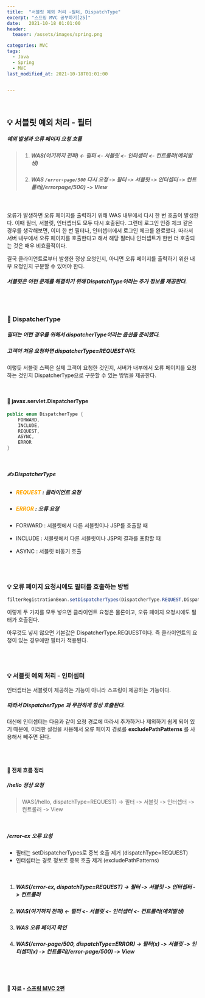 ```yaml
---
title:  "서블릿 예외 처리 -필터, DispatchType"
excerpt: "스프링 MVC 공부하기[25]"
date:   2021-10-18 01:01:00
header:
  teaser: /assets/images/spring.png

categories: MVC
tags:
  - Java
  - Spring
  - MVC
last_modified_at: 2021-10-18T01:01:00


---
```


<br/>

## 💡 서블릿 예외 처리 - 필터

##### 예외 발생과 오류 페이지 요청 흐름

> 1. ##### WAS(여기까지 전파) <- 필터 <- 서블릿 <- 인터셉터 <- 컨트롤러(예외발생)
>
> 2. ##### WAS `/error-page/500` 다시 요청 -> 필터 -> 서블릿 -> 인터셉터 -> 컨트롤러(/errorpage/500) -> View

<br/>

오류가 발생하면 오류 페이지를 출력하기 위해 WAS 내부에서 다시 한 번 호출이 발생한다. 이때 필터, 서블릿, 인터셉터도 모두 다시 호출된다. 그런데 로그인 인증 체크 같은 경우를 생각해보면, 이미 한 번 필터나, 인터셉터에서 로그인 체크를 완료했다. 따라서 서버 내부에서 오류 페이지를 호출한다고 해서 해당 필터나 인터셉트가 한번 더 호출되는 것은 매우 비효율적이다.

결국 클라이언트로부터 발생한 정상 요청인지, 아니면 오류 페이지를 출력하기 위한 내부 요청인지 구분할 수 있어야 한다. 

##### 서블릿은 이런 문제를 해결하기 위해 **DispatchType**이라는 **추가 정보**를 제공한다.

<br/>

<br/>

### 🌌 DispatcherType

##### 필터는 이런 경우를 위해서 dispatcherType이라는 옵션을 준비했다.

##### 고객이 처음 요청하면 dispatcherType=REQUEST이다.

이렇듯 서블릿 스펙은 실제 고객이 요청한 것인지, 서버가 내부에서 오류 페이지를 요청하는 것인지 DispatcherType으로 구분할 수 있는 방법을 제공한다.

<br/>

#### 🔎 javax.servlet.DispatcherType

```java
public enum DispatcherType {
	FORWARD,
	INCLUDE,
	REQUEST,
	ASYNC,
	ERROR
}
```

<br/>

##### ✍ DispatcherType

- ##### <span style="color:orange">REQUEST</span> : 클라이언트 요청

- ##### <span style="color:orange">ERROR </span>: 오류 요청

- FORWARD : 서블릿에서 다른 서블릿이나 JSP를 호출할 때

- INCLUDE : 서블릿에서 다른 서블릿이나 JSP의 결과를 포함할 때

- ASYNC : 서블릿 비동기 호출

<br/>

<br/>

### 💡 오류 페이지 요청시에도 필터를 호출하는 방법

<script src="https://gist.github.com/ShinDongHun1/d5d97ffd6b4bf31664343df6c3c99cf7.js"></script>

```java
filterRegistrationBean.setDispatcherTypes(DispatcherType.REQUEST,DispatcherType.ERROR);
```

이렇게 두 가지를 모두 넣으면 클라이언트 요청은 물론이고, 오류 페이지 요청시에도 필터가 호출된다.

아무것도 넣지 않으면 기본값은 DispatcherType.REQUEST이다. 즉 클라이언트의 요청이 있는 경우에만 필터가 적용된다. 

<br/>

<br/>

### 💡 서블릿 예외 처리 - 인터셉터

인터셉터는 서블릿이 제공하는 기능이 아니라 스프링이 제공하는 기능이다. 

##### 따라서 DispatcherType 과 무관하게 항상 호출된다.

대신에 인터셉터는 다음과 같이 요청 경로에 따라서 추가하거나 제외하기 쉽게 되어 있기 때문에, 이러한 설정을 사용해서 오류 페이지 경로를 **excludePathPatterns** 를 사용해서 빼주면 된다.

<br/>

<br/>

#### 🌌 전체 흐름 정리

##### /hello 정상 요청

> WAS(/hello, dispatchType=REQUEST) -> 필터 -> 서블릿 -> 인터셉터 -> 컨트롤러 -> View

<br/>

##### /error-ex 오류 요청

- 필터는 setDispatcherTypes로 중복 호출 제거 (dispatchType=REQUEST)
- 인터셉터는 경로 정보로 중복 호출 제거 (excludePathPatterns)

<br/>

1. ##### WAS(/error-ex, dispatchType=REQUEST) -> 필터 -> 서블릿 -> 인터셉터 -> 컨트롤러

2. ##### WAS(여기까지 전파) <- 필터 <- 서블릿 <- 인터셉터 <- 컨트롤러(예외발생)

3. ##### WAS 오류 페이지 확인

4. ##### WAS(/error-page/500, dispatchType=ERROR) -> 필터(x) -> 서블릿 -> 인터셉터(x) -> 컨트롤러(/error-page/500) -> View

<br/>

<br/>

#### 🔎 자료 - [스프링 MVC 2편](https://www.inflearn.com/course/%EC%8A%A4%ED%94%84%EB%A7%81-mvc-2/dashboard)

<br/>